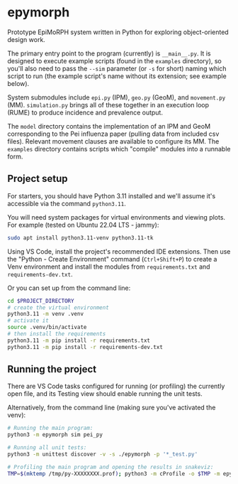 # epymorph

Prototype EpiMoRPH system written in Python for exploring object-oriented design work.

The primary entry point to the program (currently) is `__main__.py`. It is designed to execute example scripts (found in the `examples` directory), so you'll also need to pass the `--sim` parameter (or `-s` for short) naming which script to run (the example script's name without its extension; see example below).

System submodules include `epi.py` (IPM), `geo.py` (GeoM), and `movement.py` (MM). `simulation.py` brings all of these together in an execution loop (RUME) to produce incidence and prevalence output.

The `model` directory contains the implementation of an IPM and GeoM corresponding to the Pei influenza paper (pulling data from included csv files). Relevant movement clauses are available to configure its MM. The `examples` directory contains scripts which "compile" modules into a runnable form.

## Project setup

For starters, you should have Python 3.11 installed and we'll assume it's accessible via the command `python3.11`.

You will need system packages for virtual environments and viewing plots. For example (tested on Ubuntu 22.04 LTS - jammy):

```bash
sudo apt install python3.11-venv python3.11-tk
```

Using VS Code, install the project's recommended IDE extensions. Then use the "Python - Create Environment" command (`Ctrl+Shift+P`) to create a Venv environment and install the modules from `requirements.txt` and `requirements-dev.txt`.

Or you can set up from the command line:

```bash
cd $PROJECT_DIRECTORY
# create the virtual environment
python3.11 -m venv .venv
# activate it
source .venv/bin/activate
# then install the requirements
python3.11 -m pip install -r requirements.txt
python3.11 -m pip install -r requirements-dev.txt
```

## Running the project

There are VS Code tasks configured for running (or profiling) the currently open file, and its Testing view should enable running the unit tests.

Alternatively, from the command line (making sure you've activated the venv):

```bash
# Running the main program:
python3 -m epymorph sim pei_py

# Running all unit tests:
python3 -m unittest discover -v -s ./epymorph -p '*_test.py'

# Profiling the main program and opening the results in snakeviz:
TMP=$(mktemp /tmp/py-XXXXXXXX.prof); python3 -m cProfile -o $TMP -m epymorph sim pei_py --profile; snakeviz $TMP
```
